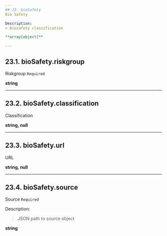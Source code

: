 ```yaml
---
## 23. bioSafety
Bio Safety  

Description:
> Biosafety classification  

**array[object]**

---
```

## 23.1. bioSafety.riskgroup
Riskgroup  `Required`

**string**

---
## 23.2. bioSafety.classification
Classification  

**string, null**

---
## 23.3. bioSafety.url
URL  

**string, null**

---
## 23.4. bioSafety.source
Source  `Required`

Description:
> JSON path to source object  

**string**
